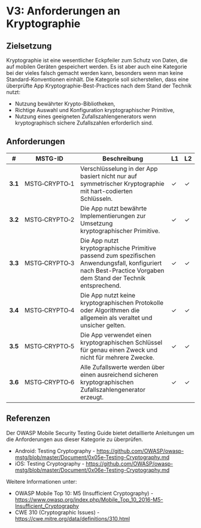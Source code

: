 # V3: Anforderungen an Kryptographie

## Zielsetzung

Kryptographie ist eine wesentlicher Eckpfeiler zum Schutz von Daten, die auf mobilen Geräten gespeichert werden. Es ist aber auch eine Kategorie bei der vieles falsch gemacht werden kann, besonders wenn man keine Standard-Konventionen einhält. Die Kategorie soll sicherstellen, dass eine überprüfte App Kryptographie-Best-Practices nach dem Stand der Technik nutzt:

- Nutzung bewährter Krypto-Bibliotheken,
- Richtige Auswahl und Konfiguration kryptographischer Primitive,
- Nutzung eines geeigneten Zufallszahlengenerators wenn kryptographisch sichere Zufallszahlen erforderlich sind.

## Anforderungen

| # | MSTG-ID | Beschreibung | L1 | L2 |
| --- | --- | --- | --- | --- |
| **3.1** | MSTG‑CRYPTO‑1 | Verschlüsselung in der App basiert nicht nur auf symmetrischer Kryptographie mit hart-codierten Schlüsseln.| ✓ | ✓ |
| **3.2** | MSTG‑CRYPTO‑2 | Die App nutzt bewährte Implementierungen zur Umsetzung kryptographischer Primitive. | ✓ | ✓ |
| **3.3** | MSTG‑CRYPTO‑3 | Die App nutzt kryptographische Primitive passend zum spezifischen Anwendungsfall, konfiguriert nach Best-Practice Vorgaben dem Stand der Technik entsprechend. | ✓ | ✓|
| **3.4** | MSTG‑CRYPTO‑4 | Die App nutzt keine kryptographischen Protokolle oder Algorithmen die allgemein als veraltet und unsicher gelten. | ✓ | ✓|
| **3.5** | MSTG‑CRYPTO‑5 | Die App verwendet einen kryptographischen Schlüssel für genau einen Zweck und nicht für mehrere Zwecke. | ✓ | ✓ |
| **3.6** | MSTG‑CRYPTO‑6 | Alle Zufallswerte werden über einen ausreichend sicheren kryptographischen Zufallszahlengenerator erzeugt. | ✓ | ✓ |

## Referenzen

Der OWASP Mobile Security Testing Guide bietet detaillierte Anleitungen um die Anforderungen aus dieser Kategorie zu überprüfen.

- Android: Testing Cryptography - <https://github.com/OWASP/owasp-mstg/blob/master/Document/0x05e-Testing-Cryptography.md>
- iOS: Testing Cryptography - <https://github.com/OWASP/owasp-mstg/blob/master/Document/0x06e-Testing-Cryptography.md>

Weitere Informationen unter:

- OWASP Mobile Top 10: M5 (Insufficient Cryptography) - <https://www.owasp.org/index.php/Mobile_Top_10_2016-M5-Insufficient_Cryptography>
- CWE 310 (Cryptographic Issues) - <https://cwe.mitre.org/data/definitions/310.html>
